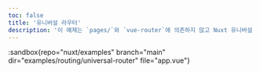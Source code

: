 ```yaml
---
toc: false
title: '유니버설 라우터'
description: '이 예제는 `pages/`와 `vue-router`에 의존하지 않고 Nuxt 유니버설 라우팅 유틸리티를 보여줍니다.'
---
```


:sandbox{repo="nuxt/examples" branch="main" dir="examples/routing/universal-router" file="app.vue"}
